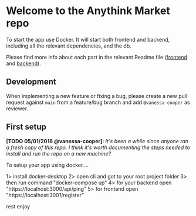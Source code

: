 # Welcome to the Anythink Market repo

To start the app use Docker. It will start both frontend and backend, including all the relevant dependencies, and the db.

Please find more info about each part in the relevant Readme file ([frontend](frontend/readme.md) and [backend](backend/README.md)).

## Development

When implementing a new feature or fixing a bug, please create a new pull request against `main` from a feature/bug branch and add `@vanessa-cooper` as reviewer.

## First setup

**[TODO 05/01/2018 @vanessa-cooper]:** _It's been a while since anyone ran a fresh copy of this repo. I think it's worth documenting the steps needed to install and run the repo on a new machine?_

To setup your app using docker....

1> install docker-desktop
2> open cli and got to your root project folder
3> then run command "docker-compose up"
4> for your backend open "https://localhost:3000/api/ping"
5> for frontend open "https://localhost:3001/register"

rest enjoy
